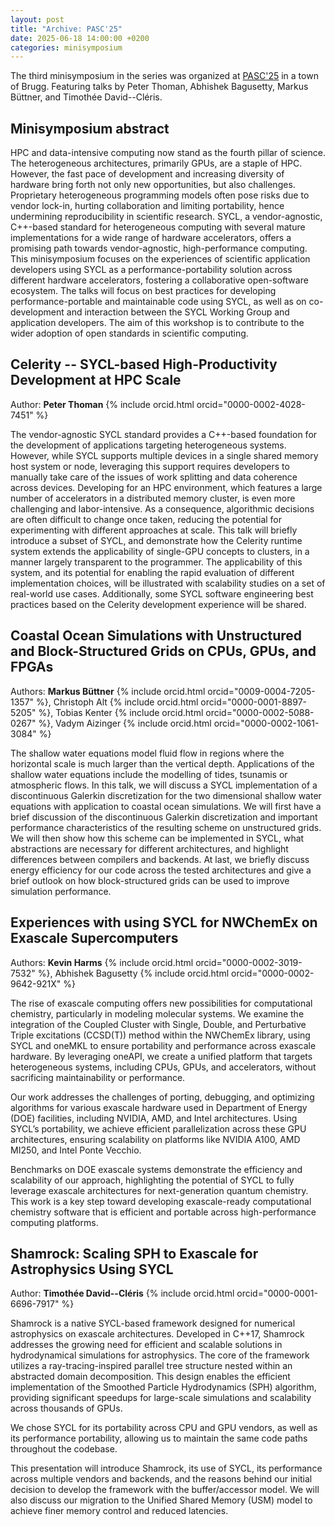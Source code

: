 ```yaml
---
layout: post
title: "Archive: PASC'25"
date: 2025-06-18 14:00:00 +0200
categories: minisymposium
---
```


The third minisymposium in the series was organized at [PASC'25](https://pasc25.pasc-conference.org/) in a town of Brugg.
Featuring talks by Peter Thoman, Abhishek Bagusetty, Markus Büttner, and Timothée David--Cléris.

## Minisymposium abstract

HPC and data-intensive computing now stand as the fourth pillar of science. The heterogeneous architectures, primarily GPUs, are a
staple of HPC. However, the fast pace of development and increasing diversity of hardware bring forth not only new opportunities,
but also challenges. Proprietary heterogeneous programming models often pose risks due to vendor lock-in, hurting collaboration
and limiting portability, hence undermining reproducibility in scientific research. SYCL, a vendor-agnostic, C++-based standard for
heterogeneous computing with several mature implementations for a wide range of hardware accelerators, offers a promising path towards
vendor-agnostic, high-performance computing. This minisymposium focuses on the experiences of scientific application developers
using SYCL as a performance-portability solution across different hardware accelerators, fostering a collaborative open-software
ecosystem. The talks will focus on best practices for developing performance-portable and maintainable code using SYCL, as well as on
co-development and interaction between the SYCL Working Group and application developers. The aim of this workshop is to contribute
to the wider adoption of open standards in scientific computing.

## Celerity -- SYCL-based High-Productivity Development at HPC Scale

Author: **Peter Thoman** {% include orcid.html orcid="0000-0002-4028-7451" %}

The vendor-agnostic SYCL standard provides a C++-based foundation for the development of applications targeting heterogeneous
systems. However, while SYCL supports multiple devices in a single shared memory host system or node, leveraging this support requires
developers to manually take care of the issues of work splitting and data coherence across devices. Developing for an HPC environment,
which features a large number of accelerators in a distributed memory cluster, is even more challenging and labor-intensive. As a
consequence, algorithmic decisions are often difficult to change once taken, reducing the potential for experimenting with different
approaches at scale. This talk will briefly introduce a subset of SYCL, and demonstrate how the Celerity runtime system extends the
applicability of single-GPU concepts to clusters, in a manner largely transparent to the programmer. The applicability of this system,
and its potential for enabling the rapid evaluation of different implementation choices, will be illustrated with scalability studies
on a set of real-world use cases. Additionally, some SYCL software engineering best practices based on the Celerity development
experience will be shared.

## Coastal Ocean Simulations with Unstructured and Block-Structured Grids on CPUs, GPUs, and FPGAs

Authors: **Markus Büttner** {% include orcid.html orcid="0009-0004-7205-1357" %}, Christoph Alt {% include orcid.html orcid="0000-0001-8897-5205" %}, Tobias Kenter {% include orcid.html orcid="0000-0002-5088-0267" %}, Vadym Aizinger {% include orcid.html orcid="0000-0002-1061-3084" %}

The shallow water equations model fluid flow in regions where the horizontal scale is much larger than the vertical depth. Applications
of the shallow water equations include the modelling of tides, tsunamis or atmospheric flows. In this talk, we will discuss a
SYCL implementation of a discontinuous Galerkin discretization for the two dimensional shallow water equations with application
to coastal ocean simulations. We will first have a brief discussion of the discontinuous Galerkin discretization and important
performance characteristics of the resulting scheme on unstructured grids. We will then show how this scheme can be implemented in
SYCL, what abstractions are necessary for different architectures, and highlight differences between compilers and backends. At last,
we briefly discuss energy efficiency for our code across the tested architectures and give a brief outlook on how block-structured
grids can be used to improve simulation performance.

## Experiences with using SYCL for NWChemEx on Exascale Supercomputers

Authors: **Kevin Harms** {% include orcid.html orcid="0000-0002-3019-7532" %}, Abhishek Bagusetty {% include orcid.html orcid="0000-0002-9642-921X" %}

The rise of exascale computing offers new possibilities for computational chemistry, particularly in modeling molecular systems. We
examine the integration of the Coupled Cluster with Single, Double, and Perturbative Triple excitations (CCSD(T)) method within
the NWChemEx library, using SYCL and oneMKL to ensure portability and performance across exascale hardware. By leveraging oneAPI,
we create a unified platform that targets heterogeneous systems, including CPUs, GPUs, and accelerators, without sacrificing
maintainability or performance.

Our work addresses the challenges of porting, debugging, and optimizing algorithms for various exascale hardware used in Department
of Energy (DOE) facilities, including NVIDIA, AMD, and Intel architectures. Using SYCL’s portability, we achieve efficient
parallelization across these GPU architectures, ensuring scalability on platforms like NVIDIA A100, AMD MI250, and Intel Ponte Vecchio.

Benchmarks on DOE exascale systems demonstrate the efficiency and scalability of our approach, highlighting the potential of SYCL to
fully leverage exascale architectures for next-generation quantum chemistry. This work is a key step toward developing exascale-ready
computational chemistry software that is efficient and portable across high-performance computing platforms.

## Shamrock: Scaling SPH to Exascale for Astrophysics Using SYCL

Author: **Timothée David--Cléris** {% include orcid.html orcid="0000-0001-6696-7917" %}

Shamrock is a native SYCL-based framework designed for numerical astrophysics on exascale architectures. Developed in C++17,
Shamrock addresses the growing need for efficient and scalable solutions in hydrodynamical simulations for astrophysics. The core
of the framework utilizes a ray-tracing-inspired parallel tree structure nested within an abstracted domain decomposition. This
design enables the efficient implementation of the Smoothed Particle Hydrodynamics (SPH) algorithm, providing significant speedups
for large-scale simulations and scalability across thousands of GPUs.

We chose SYCL for its portability across CPU and GPU vendors, as well as its performance portability, allowing us to maintain the
same code paths throughout the codebase.

This presentation will introduce Shamrock, its use of SYCL, its performance across multiple vendors and backends, and the reasons
behind our initial decision to develop the framework with the buffer/accessor model. We will also discuss our migration to the
Unified Shared Memory (USM) model to achieve finer memory control and reduced latencies.

